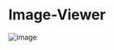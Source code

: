 ﻿# Image-Viewer

![image](https://user-images.githubusercontent.com/66872323/169664599-650621ec-76c1-443b-b4e9-78df9efdfaac.png)
